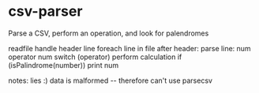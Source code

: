 csv-parser
==========

Parse a CSV, perform an operation, and look for palendromes

readfile
handle header line
foreach line in file after header:
    parse line: num operator num
    switch (operator)
        perform calculation
        if (isPalindrome(number))
            print num

notes:
lies :) data is malformed -- therefore can't use parsecsv 

